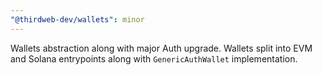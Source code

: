 ```yaml
---
"@thirdweb-dev/wallets": minor
---
```


Wallets abstraction along with major Auth upgrade. Wallets split into EVM and Solana entrypoints along with `GenericAuthWallet` implementation.
